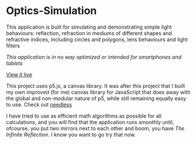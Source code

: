 # Optics-Simulation
This application is built for simulating and demonstrating simple light behaviours: reflection, refraction in mediums of different shapes and refractive indices, including circles and polygons, lens behaviours and light filters

*This application is in no way optimized or intended for smartphones and tablets*

[View it live](https://umerkk164.github.io/Optics-Simulation/)

This project uses p5.js, a canvas library. It was after this project that I built my own improved (for me) canvas library for JavaScript that does away with the global and non-modular nature of p5, while still remaining equally easy to use. Check out [needless](https://umerkk164.github.io/needlessjs/)

I have tried to use as efficient math algorithms as possible for all calculations, and you will find that the application runs smoothly until, ofcourse, you put two mirrors next to each other and boom, you have *The Infinite Reflection*. I know you want to go try that now.
